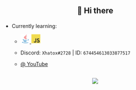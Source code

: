 ## <p align="center">👋 Hi there</p>
  
* Currently learning:
  * <a href="https://www.java.com" target="_blank"> <img src="https://raw.githubusercontent.com/devicons/devicon/master/icons/java/java-original.svg" alt="java" width="25" height="25"/> </a>
   <a href="https://developer.mozilla.org/en-US/docs/Web/JavaScript" target="_blank"> <img src="https://raw.githubusercontent.com/devicons/devicon/master/icons/javascript/javascript-original.svg" alt="javascript" width="25" height="25"/> </a>

  * Discord: `Xhatox#2728` | ID: `674454613033877517`
  * [@ YouTube](https://www.youtube.com/channel/UCua4tj3q7wsB5CKpiZ4qePA) 


##
<p align="center">
 <img src="https://avatars.githubusercontent.com/u/91843045?s=96&v=4">
</p>

